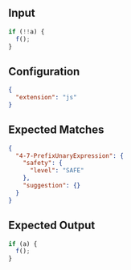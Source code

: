 
## Input
```javascript input
if (!!a) {
  f();
}
```

## Configuration
```json configuration
{
  "extension": "js"
}
```

## Expected Matches
```json expected matches
{
  "4-7-PrefixUnaryExpression": {
    "safety": {
      "level": "SAFE"
    },
    "suggestion": {}
  }
}
```

## Expected Output
```javascript expected output
if (a) {
  f();
}
```
